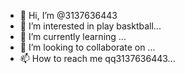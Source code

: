 - 👋 Hi, I’m @3137636443
- 👀 I’m interested in play basktball...
- 🌱 I’m currently learning ...
- 💞️ I’m looking to collaborate on ...
- 📫 How to reach me qq3137636443...

<!---
3137636443/3137636443 is a ✨ special ✨ repository because its `README.md` (this file) appears on your GitHub profile.
You can click the Preview link to take a look at your changes.
--->
